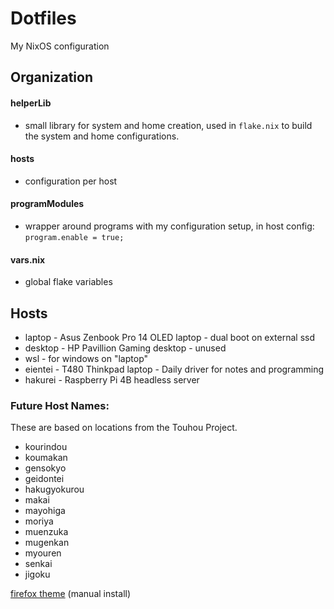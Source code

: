 # Dotfiles
My NixOS configuration

## Organization
#### helperLib
- small library for system and home creation, used in `flake.nix` to build the system and home configurations.
#### hosts
- configuration per host
#### programModules
- wrapper around programs with my configuration setup, in host config: `program.enable = true;`
#### vars.nix
- global flake variables

## Hosts
- laptop - Asus Zenbook Pro 14 OLED laptop - dual boot on external ssd
- desktop - HP Pavillion Gaming desktop - unused
- wsl - for windows on "laptop"
- eientei - T480 Thinkpad laptop - Daily driver for notes and programming
- hakurei - Raspberry Pi 4B headless server

### Future Host Names:
These are based on locations from the Touhou Project.
- kourindou
- koumakan
- gensokyo
- geidontei
- hakugyokurou
- makai
- mayohiga
- moriya
- muenzuka
- mugenkan
- myouren
- senkai
- jigoku

[firefox theme](https://color.firefox.com/?theme=XQAAAAJDBAAAAAAAAABBqYhm849SCicxcUcPX38oKRicm6da8pFtMcQD6nrb3hVaZ4ZDQ499FUcwBYu_qLKyYPM65OP_BKJnRyTWOztZCf_gdf3bl23-Qu_hT6RzR_NrESOtjjKyf3_683nvhh8S62Tor-v04OptN9h9c8NJfFqPcdSvGsPmLizW7pgQF0_ebk0RGu8xGE48lM32r9138dqm4pOl5h0uYZiujSZlo7di0-29e-zlpPh21tJ4fEtwrCD_CpAMQcvy8kN2gOR3Sw-VgyIxOMBLGKjRZYcKoyA5VMrlF4NpOaeA4GOSVNq5zoOW6sD5xGRyhRl6BQMl7Nq7dpA_bhfhKSa5IUBrvZ33DghwfiDrN2nlTqn-GpAdr_EoGV2dFYPrLpwSWDo_X_Uo1LHuy9wIv2x15ufs42S2EBYWr1a_TJyJKn42AiBLJ8LZtyX860lW0NeiLa3noUSwdbCmD9NNNhLvh0_d6_712tg5K2Y8FjkHssbwiIEkiewEgNm2mzyEufIcHfQNJxo6c3NmotNqeE8ZfCLMpWivmf-n6diBbu2yUx8vGUUrj58zKzgMWp16YwzDTY4iu4a44D6j8qMzIngQtKLO_-ncm-I) (manual install)
